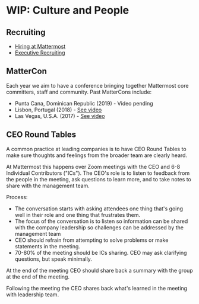 # WIP: Culture and People

## Recruiting 

- [Hiring at Mattermost](../../people/hiring.html)  
- [Executive Recruiting](../../people/exec-recruiting.html)

## MatterCon 

Each year we aim to have a conference bringing together Mattermost core committers, staff and community. Past MatterCons include:  

- Punta Cana, Dominican Republic (2019) - Video pending 
- Lisbon, Portugal (2018) - [See video](https://www.youtube.com/watch?v=CZXaYttz3NA) 
- Las Vegas, U.S.A. (2017) - [See video](https://www.youtube.com/watch?v=_RpmrM-5UFY) 

## CEO Round Tables 

A common practice at leading companies is to have CEO Round Tables to make sure thoughts and feelings from the broader team are clearly heard. 

At Mattermost this happens over Zoom meetings with the CEO and 6-8 Individual Contributors ("ICs"). The CEO's role is to listen to feedback from the people in the meeting, ask questions to learn more, and to take notes to share with the management team. 

Process: 
- The conversation starts with asking attendees one thing that's going well in their role and one thing that frustrates them. 
- The focus of the conversation is to listen so information can be shared with the company leadership so challenges can be addressed by the management team
- CEO should refrain from attempting to solve problems or make statements in the meeting. 
- 70-80% of the meeting should be ICs sharing. CEO may ask clarifying questions, but speak minimally.

At the end of the meeting CEO should share back a summary with the group at the end of the meeting. 

Following the meeting the CEO shares back what's learned in the meeting with leadership team. 
